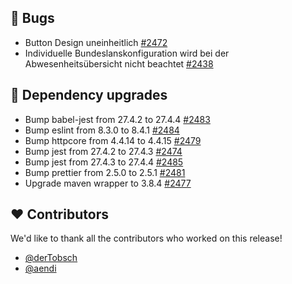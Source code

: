 ## 🐞 Bugs

- Button Design uneinheitlich [#2472](https://github.com/urlaubsverwaltung/urlaubsverwaltung/issues/2472)
- Individuelle Bundeslanskonfiguration wird bei der Abwesenheitsübersicht nicht beachtet [#2438](https://github.com/urlaubsverwaltung/urlaubsverwaltung/issues/2438)

## 🔨 Dependency upgrades

- Bump babel-jest from 27.4.2 to 27.4.4 [#2483](https://github.com/urlaubsverwaltung/urlaubsverwaltung/pull/2483)
- Bump eslint from 8.3.0 to 8.4.1 [#2484](https://github.com/urlaubsverwaltung/urlaubsverwaltung/pull/2484)
- Bump httpcore from 4.4.14 to 4.4.15 [#2479](https://github.com/urlaubsverwaltung/urlaubsverwaltung/pull/2479)
- Bump jest from 27.4.2 to 27.4.3 [#2474](https://github.com/urlaubsverwaltung/urlaubsverwaltung/pull/2474)
- Bump jest from 27.4.3 to 27.4.4 [#2485](https://github.com/urlaubsverwaltung/urlaubsverwaltung/pull/2485)
- Bump prettier from 2.5.0 to 2.5.1 [#2481](https://github.com/urlaubsverwaltung/urlaubsverwaltung/pull/2481)
- Upgrade maven wrapper to 3.8.4 [#2477](https://github.com/urlaubsverwaltung/urlaubsverwaltung/pull/2477)

## ❤️ Contributors

We'd like to thank all the contributors who worked on this release!

- [@derTobsch](https://github.com/derTobsch)
- [@aendi](https://github.com/aendi)
